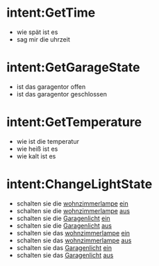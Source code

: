 # intent:GetTime
- wie spät ist es
- sag mir die uhrzeit

# intent:GetGarageState
- ist das garagentor offen
- ist das garagentor geschlossen

# intent:GetTemperature
- wie ist die temperatur
- wie heiß ist es
- wie kalt ist es

# intent:ChangeLightState
- schalten sie die [wohnzimmerlampe](name) [ein](state)
- schalten sie die [wohnzimmerlampe](name) [aus](state)
- schalten sie die [Garagenlicht](name) [ein](state)
- schalten sie die [Garagenlicht](name) [aus](state)
- schalten sie das [wohnzimmerlampe](name) [ein](state)
- schalten sie das [wohnzimmerlampe](name) [aus](state)
- schalten sie das [Garagenlicht](name) [ein](state)
- schalten sie das [Garagenlicht](name) [aus](state)

